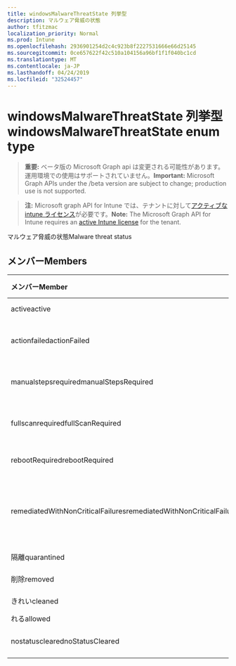 ```yaml
---
title: windowsMalwareThreatState 列挙型
description: マルウェア脅威の状態
author: tfitzmac
localization_priority: Normal
ms.prod: Intune
ms.openlocfilehash: 2936901254d2c4c923b8f2227531666e66d25145
ms.sourcegitcommit: 0ce657622f42c510a104156a96bf1f1f040bc1cd
ms.translationtype: MT
ms.contentlocale: ja-JP
ms.lasthandoff: 04/24/2019
ms.locfileid: "32524457"
---
```

# <a name="windowsmalwarethreatstate-enum-type"></a><span data-ttu-id="dd420-103">windowsMalwareThreatState 列挙型</span><span class="sxs-lookup"><span data-stu-id="dd420-103">windowsMalwareThreatState enum type</span></span>

> <span data-ttu-id="dd420-104">**重要:** ベータ版の Microsoft Graph api は変更される可能性があります。運用環境での使用はサポートされていません。</span><span class="sxs-lookup"><span data-stu-id="dd420-104">**Important:** Microsoft Graph APIs under the /beta version are subject to change; production use is not supported.</span></span>

> <span data-ttu-id="dd420-105">**注:** Microsoft graph API for Intune では、テナントに対して[アクティブな intune ライセンス](https://go.microsoft.com/fwlink/?linkid=839381)が必要です。</span><span class="sxs-lookup"><span data-stu-id="dd420-105">**Note:** The Microsoft Graph API for Intune requires an [active Intune license](https://go.microsoft.com/fwlink/?linkid=839381) for the tenant.</span></span>

<span data-ttu-id="dd420-106">マルウェア脅威の状態</span><span class="sxs-lookup"><span data-stu-id="dd420-106">Malware threat status</span></span>

## <a name="members"></a><span data-ttu-id="dd420-107">メンバー</span><span class="sxs-lookup"><span data-stu-id="dd420-107">Members</span></span>
|<span data-ttu-id="dd420-108">メンバー</span><span class="sxs-lookup"><span data-stu-id="dd420-108">Member</span></span>|<span data-ttu-id="dd420-109">値</span><span class="sxs-lookup"><span data-stu-id="dd420-109">Value</span></span>|<span data-ttu-id="dd420-110">説明</span><span class="sxs-lookup"><span data-stu-id="dd420-110">Description</span></span>|
|:---|:---|:---|
|<span data-ttu-id="dd420-111">active</span><span class="sxs-lookup"><span data-stu-id="dd420-111">active</span></span>|<span data-ttu-id="dd420-112">.0</span><span class="sxs-lookup"><span data-stu-id="dd420-112">0</span></span>|<span data-ttu-id="dd420-113">アクティブ</span><span class="sxs-lookup"><span data-stu-id="dd420-113">Active</span></span>|
|<span data-ttu-id="dd420-114">actionfailed</span><span class="sxs-lookup"><span data-stu-id="dd420-114">actionFailed</span></span>|<span data-ttu-id="dd420-115">1 </span><span class="sxs-lookup"><span data-stu-id="dd420-115">1</span></span>|<span data-ttu-id="dd420-116">アクションの失敗</span><span class="sxs-lookup"><span data-stu-id="dd420-116">Action failed</span></span>|
|<span data-ttu-id="dd420-117">manualstepsrequired</span><span class="sxs-lookup"><span data-stu-id="dd420-117">manualStepsRequired</span></span>|<span data-ttu-id="dd420-118">2 </span><span class="sxs-lookup"><span data-stu-id="dd420-118">2</span></span>|<span data-ttu-id="dd420-119">手動手順が必要</span><span class="sxs-lookup"><span data-stu-id="dd420-119">Manual steps required</span></span>|
|<span data-ttu-id="dd420-120">fullscanrequired</span><span class="sxs-lookup"><span data-stu-id="dd420-120">fullScanRequired</span></span>|<span data-ttu-id="dd420-121">3 </span><span class="sxs-lookup"><span data-stu-id="dd420-121">3</span></span>|<span data-ttu-id="dd420-122">完全スキャンが必要</span><span class="sxs-lookup"><span data-stu-id="dd420-122">Full scan required</span></span>|
|<span data-ttu-id="dd420-123">rebootRequired</span><span class="sxs-lookup"><span data-stu-id="dd420-123">rebootRequired</span></span>|<span data-ttu-id="dd420-124">4 </span><span class="sxs-lookup"><span data-stu-id="dd420-124">4</span></span>|<span data-ttu-id="dd420-125">再起動が必要</span><span class="sxs-lookup"><span data-stu-id="dd420-125">Reboot required</span></span>|
|<span data-ttu-id="dd420-126">remediatedWithNonCriticalFailures</span><span class="sxs-lookup"><span data-stu-id="dd420-126">remediatedWithNonCriticalFailures</span></span>|<span data-ttu-id="dd420-127">5 </span><span class="sxs-lookup"><span data-stu-id="dd420-127">5</span></span>|<span data-ttu-id="dd420-128">重要でないエラーによる修復</span><span class="sxs-lookup"><span data-stu-id="dd420-128">Remediated with non critical failures</span></span> |
|<span data-ttu-id="dd420-129">隔離</span><span class="sxs-lookup"><span data-stu-id="dd420-129">quarantined</span></span>|<span data-ttu-id="dd420-130">6 </span><span class="sxs-lookup"><span data-stu-id="dd420-130">6</span></span>|<span data-ttu-id="dd420-131">隔離</span><span class="sxs-lookup"><span data-stu-id="dd420-131">Quarantined</span></span>|
|<span data-ttu-id="dd420-132">削除</span><span class="sxs-lookup"><span data-stu-id="dd420-132">removed</span></span>|<span data-ttu-id="dd420-133">7 </span><span class="sxs-lookup"><span data-stu-id="dd420-133">7</span></span>|<span data-ttu-id="dd420-134">削除</span><span class="sxs-lookup"><span data-stu-id="dd420-134">Removed</span></span>|
|<span data-ttu-id="dd420-135">きれい</span><span class="sxs-lookup"><span data-stu-id="dd420-135">cleaned</span></span>|<span data-ttu-id="dd420-136">8 </span><span class="sxs-lookup"><span data-stu-id="dd420-136">8</span></span>|<span data-ttu-id="dd420-137">きれい</span><span class="sxs-lookup"><span data-stu-id="dd420-137">Cleaned</span></span>|
|<span data-ttu-id="dd420-138">れる</span><span class="sxs-lookup"><span data-stu-id="dd420-138">allowed</span></span>|<span data-ttu-id="dd420-139">9 </span><span class="sxs-lookup"><span data-stu-id="dd420-139">9</span></span>|<span data-ttu-id="dd420-140">可</span><span class="sxs-lookup"><span data-stu-id="dd420-140">Allowed</span></span>|
|<span data-ttu-id="dd420-141">nostatuscleared</span><span class="sxs-lookup"><span data-stu-id="dd420-141">noStatusCleared</span></span>|<span data-ttu-id="dd420-142">10  </span><span class="sxs-lookup"><span data-stu-id="dd420-142">10</span></span>|<span data-ttu-id="dd420-143">状態未クリア</span><span class="sxs-lookup"><span data-stu-id="dd420-143">No status cleared</span></span>|





